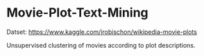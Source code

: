 # Movie-Plot-Text-Mining

Datset: https://www.kaggle.com/jrobischon/wikipedia-movie-plots

Unsupervised clustering of movies according to plot descriptions.
